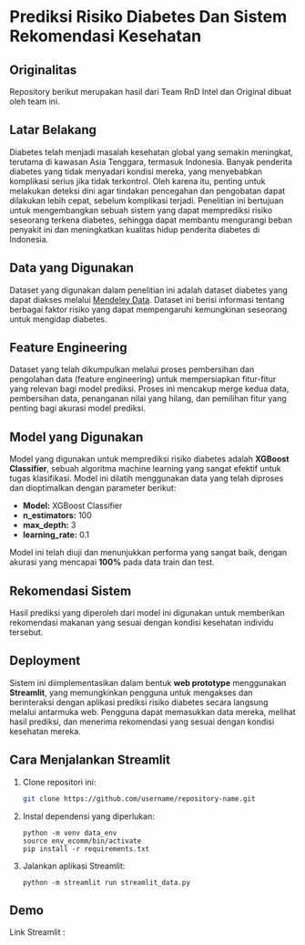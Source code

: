 # **Prediksi Risiko Diabetes Dan Sistem Rekomendasi Kesehatan**

## Originalitas
 Repository berikut merupakan hasil dari Team RnD Intel dan Original dibuat oleh team ini.

## Latar Belakang

Diabetes telah menjadi masalah kesehatan global yang semakin meningkat, terutama di kawasan Asia Tenggara, termasuk Indonesia. Banyak penderita diabetes yang tidak menyadari kondisi mereka, yang menyebabkan komplikasi serius jika tidak terkontrol. Oleh karena itu, penting untuk melakukan deteksi dini agar tindakan pencegahan dan pengobatan dapat dilakukan lebih cepat, sebelum komplikasi terjadi. Penelitian ini bertujuan untuk mengembangkan sebuah sistem yang dapat memprediksi risiko seseorang terkena diabetes, sehingga dapat membantu mengurangi beban penyakit ini dan meningkatkan kualitas hidup penderita diabetes di Indonesia.

## Data yang Digunakan

Dataset yang digunakan dalam penelitian ini adalah dataset diabetes yang dapat diakses melalui [Mendeley Data](https://data.mendeley.com/datasets/7zcc8v6hvp/1). Dataset ini berisi informasi tentang berbagai faktor risiko yang dapat mempengaruhi kemungkinan seseorang untuk mengidap diabetes.

## Feature Engineering

Dataset yang telah dikumpulkan melalui proses pembersihan dan pengolahan data (feature engineering) untuk mempersiapkan fitur-fitur yang relevan bagi model prediksi. Proses ini mencakup merge kedua data, pembersihan data, penanganan nilai yang hilang, dan pemilihan fitur yang penting bagi akurasi model prediksi.

## Model yang Digunakan

Model yang digunakan untuk memprediksi risiko diabetes adalah **XGBoost Classifier**, sebuah algoritma machine learning yang sangat efektif untuk tugas klasifikasi. Model ini dilatih menggunakan data yang telah diproses dan dioptimalkan dengan parameter berikut:

- **Model:** XGBoost Classifier
- **n_estimators:** 100
- **max_depth:** 3
- **learning_rate:** 0.1

Model ini telah diuji dan menunjukkan performa yang sangat baik, dengan akurasi yang mencapai **100%** pada data train dan test.

## Rekomendasi Sistem

Hasil prediksi yang diperoleh dari model ini digunakan untuk memberikan rekomendasi makanan yang sesuai dengan kondisi kesehatan individu tersebut. 

## Deployment

Sistem ini diimplementasikan dalam bentuk **web prototype** menggunakan **Streamlit**, yang memungkinkan pengguna untuk mengakses dan berinteraksi dengan aplikasi prediksi risiko diabetes secara langsung melalui antarmuka web. Pengguna dapat memasukkan data mereka, melihat hasil prediksi, dan menerima rekomendasi yang sesuai dengan kondisi kesehatan mereka.

## Cara Menjalankan Streamlit

1. Clone repositori ini:
   ```bash
   git clone https://github.com/username/repository-name.git

2. Instal dependensi yang diperlukan:
   ```
   python -m venv data_env
   source env_ecomm/bin/activate
   pip install -r requirements.txt
   ```
3. Jalankan aplikasi Streamlit:
   ```
   python -m streamlit run streamlit_data.py
   ```
## Demo
Link Streamlit : 
